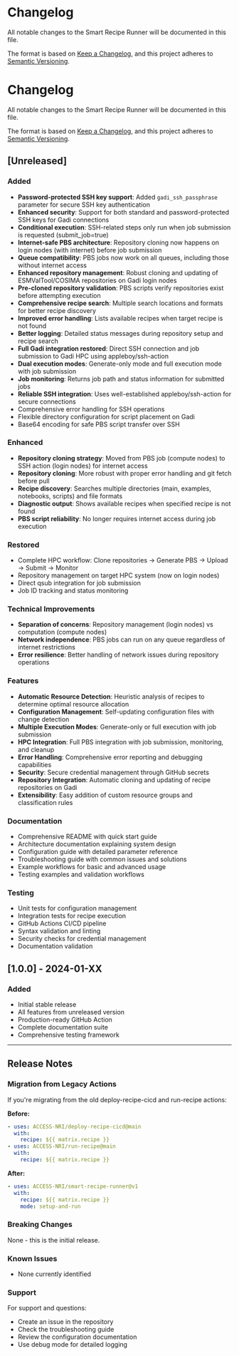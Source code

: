 # Changelog

All notable changes to the Smart Recipe Runner will be documented in this file.

The format is based on [Keep a Changelog](https://keepachangelog.com/en/1.0.0/),
and this project adheres to [Semantic Versioning](https://semver.org/spec/v2.0.0.html).

# Changelog

All notable changes to the Smart Recipe Runner will be documented in this file.

The format is based on [Keep a Changelog](https://keepachangelog.com/en/1.0.0/),
and this project adheres to [Semantic Versioning](https://semver.org/spec/v2.0.0.html).

## [Unreleased]

### Added
- **Password-protected SSH key support**: Added `gadi_ssh_passphrase` parameter for secure SSH key authentication
- **Enhanced security**: Support for both standard and password-protected SSH keys for Gadi connections
- **Conditional execution**: SSH-related steps only run when job submission is requested (submit_job=true)
- **Internet-safe PBS architecture**: Repository cloning now happens on login nodes (with internet) before job submission
- **Queue compatibility**: PBS jobs now work on all queues, including those without internet access
- **Enhanced repository management**: Robust cloning and updating of ESMValTool/COSIMA repositories on Gadi login nodes
- **Pre-cloned repository validation**: PBS scripts verify repositories exist before attempting execution
- **Comprehensive recipe search**: Multiple search locations and formats for better recipe discovery
- **Improved error handling**: Lists available recipes when target recipe is not found
- **Better logging**: Detailed status messages during repository setup and recipe search
- **Full Gadi integration restored**: Direct SSH connection and job submission to Gadi HPC using appleboy/ssh-action
- **Dual execution modes**: Generate-only mode and full execution mode with job submission
- **Job monitoring**: Returns job path and status information for submitted jobs
- **Reliable SSH integration**: Uses well-established appleboy/ssh-action for secure connections
- Comprehensive error handling for SSH operations
- Flexible directory configuration for script placement on Gadi
- Base64 encoding for safe PBS script transfer over SSH

### Enhanced
- **Repository cloning strategy**: Moved from PBS job (compute nodes) to SSH action (login nodes) for internet access
- **Repository cloning**: More robust with proper error handling and git fetch before pull
- **Recipe discovery**: Searches multiple directories (main, examples, notebooks, scripts) and file formats
- **Diagnostic output**: Shows available recipes when specified recipe is not found
- **PBS script reliability**: No longer requires internet access during job execution

### Restored
- Complete HPC workflow: Clone repositories → Generate PBS → Upload → Submit → Monitor
- Repository management on target HPC system (now on login nodes)
- Direct qsub integration for job submission
- Job ID tracking and status monitoring

### Technical Improvements
- **Separation of concerns**: Repository management (login nodes) vs computation (compute nodes)
- **Network independence**: PBS jobs can run on any queue regardless of internet restrictions
- **Error resilience**: Better handling of network issues during repository operations

### Features
- **Automatic Resource Detection**: Heuristic analysis of recipes to determine optimal resource allocation
- **Configuration Management**: Self-updating configuration files with change detection
- **Multiple Execution Modes**: Generate-only or full execution with job submission
- **HPC Integration**: Full PBS integration with job submission, monitoring, and cleanup
- **Error Handling**: Comprehensive error reporting and debugging capabilities
- **Security**: Secure credential management through GitHub secrets
- **Repository Integration**: Automatic cloning and updating of recipe repositories on Gadi
- **Extensibility**: Easy addition of custom resource groups and classification rules

### Documentation
- Comprehensive README with quick start guide
- Architecture documentation explaining system design
- Configuration guide with detailed parameter reference
- Troubleshooting guide with common issues and solutions
- Example workflows for basic and advanced usage
- Testing examples and validation workflows

### Testing
- Unit tests for configuration management
- Integration tests for recipe execution
- GitHub Actions CI/CD pipeline
- Syntax validation and linting
- Security checks for credential management
- Documentation validation

## [1.0.0] - 2024-01-XX

### Added
- Initial stable release
- All features from unreleased version
- Production-ready GitHub Action
- Complete documentation suite
- Comprehensive testing framework

---

## Release Notes

### Migration from Legacy Actions

If you're migrating from the old deploy-recipe-cicd and run-recipe actions:

**Before:**
```yaml
- uses: ACCESS-NRI/deploy-recipe-cicd@main
  with:
    recipe: ${{ matrix.recipe }}
- uses: ACCESS-NRI/run-recipe@main
  with:
    recipe: ${{ matrix.recipe }}
```

**After:**
```yaml
- uses: ACCESS-NRI/smart-recipe-runner@v1
  with:
    recipe: ${{ matrix.recipe }}
    mode: setup-and-run
```

### Breaking Changes

None - this is the initial release.

### Known Issues

- None currently identified

### Support

For support and questions:
- Create an issue in the repository
- Check the troubleshooting guide
- Review the configuration documentation
- Use debug mode for detailed logging
